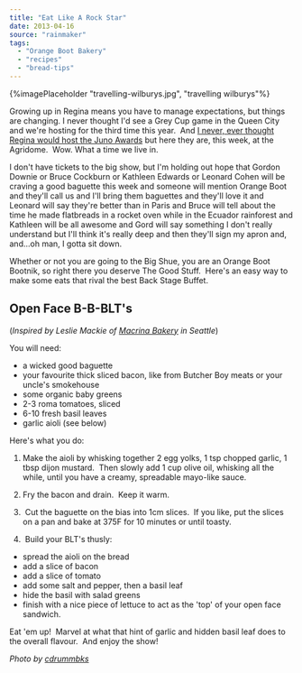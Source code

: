 ```yaml
---
title: "Eat Like A Rock Star"
date: 2013-04-16
source: "rainmaker"
tags:
  - "Orange Boot Bakery"
  - "recipes"
  - "bread-tips"
---
```

{%imagePlaceholder "travelling-wilburys.jpg", "travelling wilburys"%}


Growing up in Regina means you have to manage expectations, but things are changing. I never thought I'd see a Grey Cup game in the Queen City and we're hosting for the third time this year.  And [I never, ever thought Regina would host the Juno Awards](http://junoawards.ca/) but here they are, this week, at the Agridome.  Wow. What a time we live in.

I don't have tickets to the big show, but I'm holding out hope that Gordon Downie or Bruce Cockburn or Kathleen Edwards or Leonard Cohen will be craving a good baguette this week and someone will mention Orange Boot and they'll call us and I'll bring them baguettes and they'll love it and Leonard will say they're better than in Paris and Bruce will tell about the time he made flatbreads in a rocket oven while in the Ecuador rainforest and Kathleen will be all awesome and Gord will say something I don't really understand but I'll think it's really deep and then they'll sign my apron and, and...oh man, I gotta sit down.

Whether or not you are going to the Big Shue, you are an Orange Boot Bootnik, so right there you deserve The Good Stuff.  Here's an easy way to make some eats that rival the best Back Stage Buffet.

## Open Face B-B-BLT's

(_Inspired by Leslie Mackie of [Macrina Bakery](http://www.macrinabakery.com/) in Seattle_)

You will need:

- a wicked good baguette
- your favourite thick sliced bacon, like from Butcher Boy meats or your uncle's smokehouse
- some organic baby greens
- 2-3 roma tomatoes, sliced
- 6-10 fresh basil leaves
- garlic aioli (see below)

Here's what you do:

1. Make the aioli by whisking together 2 egg yolks, 1 tsp chopped garlic, 1 tbsp dijon mustard.  Then slowly add 1 cup olive oil, whisking all the while, until you have a creamy, spreadable mayo-like sauce.

2. Fry the bacon and drain.  Keep it warm.

3.  Cut the baguette on the bias into 1cm slices.  If you like, put the slices on a pan and bake at 375F for 10 minutes or until toasty.

4.  Build your BLT's thusly:

- spread the aioli on the bread
- add a slice of bacon
- add a slice of tomato
- add some salt and pepper, then a basil leaf
- hide the basil with salad greens
- finish with a nice piece of lettuce to act as the 'top' of your open face sandwich.

Eat 'em up!  Marvel at what that hint of garlic and hidden basil leaf does to the overall flavour.  And enjoy the show!

_Photo by [cdrummbks](http://www.flickr.com/photos/cdrummbks/6960351592/)_
